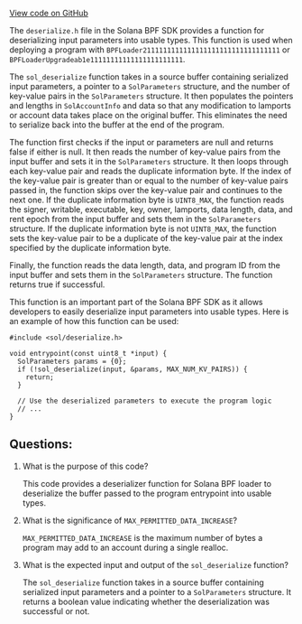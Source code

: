 
[View code on GitHub](https://github.com/solana-labs/solana/blob/master/sdk/bpf/c/inc/sol/deserialize.h)

The `deserialize.h` file in the Solana BPF SDK provides a function for deserializing input parameters into usable types. This function is used when deploying a program with `BPFLoader2111111111111111111111111111111111` or `BPFLoaderUpgradeab1e11111111111111111111111`. 

The `sol_deserialize` function takes in a source buffer containing serialized input parameters, a pointer to a `SolParameters` structure, and the number of key-value pairs in the `SolParameters` structure. It then populates the pointers and lengths in `SolAccountInfo` and data so that any modification to lamports or account data takes place on the original buffer. This eliminates the need to serialize back into the buffer at the end of the program. 

The function first checks if the input or parameters are null and returns false if either is null. It then reads the number of key-value pairs from the input buffer and sets it in the `SolParameters` structure. It then loops through each key-value pair and reads the duplicate information byte. If the index of the key-value pair is greater than or equal to the number of key-value pairs passed in, the function skips over the key-value pair and continues to the next one. If the duplicate information byte is `UINT8_MAX`, the function reads the signer, writable, executable, key, owner, lamports, data length, data, and rent epoch from the input buffer and sets them in the `SolParameters` structure. If the duplicate information byte is not `UINT8_MAX`, the function sets the key-value pair to be a duplicate of the key-value pair at the index specified by the duplicate information byte. 

Finally, the function reads the data length, data, and program ID from the input buffer and sets them in the `SolParameters` structure. The function returns true if successful. 

This function is an important part of the Solana BPF SDK as it allows developers to easily deserialize input parameters into usable types. Here is an example of how this function can be used:

```
#include <sol/deserialize.h>

void entrypoint(const uint8_t *input) {
  SolParameters params = {0};
  if (!sol_deserialize(input, &params, MAX_NUM_KV_PAIRS)) {
    return;
  }

  // Use the deserialized parameters to execute the program logic
  // ...
}
```
## Questions: 
 1. What is the purpose of this code?
    
    This code provides a deserializer function for Solana BPF loader to deserialize the buffer passed to the program entrypoint into usable types.

2. What is the significance of `MAX_PERMITTED_DATA_INCREASE`?
    
    `MAX_PERMITTED_DATA_INCREASE` is the maximum number of bytes a program may add to an account during a single realloc.

3. What is the expected input and output of the `sol_deserialize` function?
    
    The `sol_deserialize` function takes in a source buffer containing serialized input parameters and a pointer to a `SolParameters` structure. It returns a boolean value indicating whether the deserialization was successful or not.